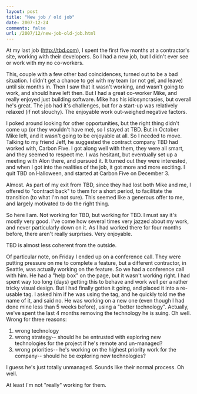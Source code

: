 ```yaml
---
layout: post
title: "New job / old job"
date: 2007-12-24
comments: false
url: /2007/12/new-job-old-job.html
---
```


At my last job (http://tbd.com), I spent the first five months at a contractor's site, working with their developers. So I had a new job, but I didn't ever see or work with my no co-workers.  
  
This, couple with a few other bad coincidences, turned out to be a bad situation. I didn't get a chance to gel with my team (or not gel, and leave) until six months in. Then I saw that it wasn't working, and wasn't going to work, and should have left then. But I had a great co-worker Mike, and really enjoyed just building software. Mike has his idiosyncrasies, but overall he's great. The job had it's challenges, but for a start-up was relatively relaxed (if not slouchy). The enjoyable work out-weighed negative factors.  
  
I poked around looking for other opportunities, but the right thing didn't come up (or they wouldn't have me), so I stayed at TBD. But in October Mike left, and it wasn't going to be enjoyable at all. So I needed to move. Talking to my friend Jeff, he suggested the contract company TBD had worked with, Carbon Five. I got along well with them, they were all smart, and they seemed to respect me. I was hesitant, but eventually set up a meeting with Alon there, and pursued it. It turned out they were interested, and when I got into the realities of the job, it got more and more exciting. I quit TBD on Halloween, and started at Carbon Five on December 3.  
  
Almost. As part of my exit from TBD, since they had lost both Mike and me, I offered to "contract back" to them for a short period, to facilitate the transition (to what I'm not sure). This seemed like a generous offer to me, and largely motivated to do the right thing.   
  
So here I am. Not working for TBD, but working for TBD. I must say it's mostly very good. I've come how several times very jazzed about my work, and never particularly down on it. As I had worked there for four months before, there aren't really surprises. Very enjoyable.  
  
TBD is almost less coherent from the outside.   
  
Of particular note, on Friday I ended up on a conference call. They were putting pressure on me to complete a feature, but a different contractor, in Seattle, was actually working on the feature. So we had a conference call with him. He had a "help box" on the page, but it wasn't working right. I had spent way too long (days) getting this to behave and work well per a rather tricky visual design. But I had finally gotten it going, and placed it into a re-usable tag. I asked him if he was using the tag, and he quickly told me the name of it, and said no. He was working on a new one (even though I had done mine less than 5 weeks before), using a "better technology". Actually, we've spent the last 4 months removing the technology he is suing. Oh well. Wrong for three reasons:  
1. wrong technology  
2. wrong strategy-- should he be entrusted with exploring new technologies for the project if he's remote and un-managed?  
3. wrong priorities-- he's working on the highest priority work for the company-- should he be exploring new technologies?  
  
I guess he's just totally unmanaged. Sounds like their normal process. Oh well.  
  
At least I'm not "really" working for them.

